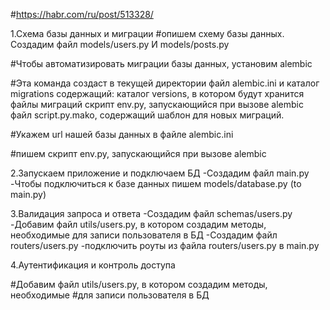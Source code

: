 #https://habr.com/ru/post/513328/

1.Схема базы данных и миграции
#опишем схему базы данных. Создадим файл models/users.py И  models/posts.py

#Чтобы автоматизировать миграции базы данных, установим alembic

#Эта команда создаст в текущей директории файл alembic.ini и каталог migrations содержащий:
каталог versions, в котором будут хранится файлы миграций
скрипт env.py, запускающийся при вызове alembic
файл script.py.mako, содержащий шаблон для новых миграций.

#Укажем url нашей базы данных в файле alembic.ini

#пишем скрипт env.py, запускающийся при вызове alembic

2.Запускаем приложение и подключаем БД
-Создадим файл main.py
-Чтобы подключиться к базе данных пишем models/database.py (to main.py)

3.Валидация запроса и ответа
-Создадим файл schemas/users.py
-Добавим файл utils/users.py, в котором создадим методы, необходимые для записи пользователя в БД
-Создадим файл routers/users.py
-подключить роуты из файла routers/users.py в main.py

4.Аутентификация и контроль доступа





#Добавим файл utils/users.py, в котором создадим методы, необходимые
#для записи пользователя в БД
